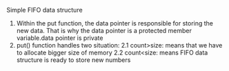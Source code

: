 Simple FIFO data structure 
1.	Within the put function, the data pointer is responsible for storing the new data. That is why the data pointer is a protected member variable.data pointer is private
2.	put() function handles two situation: 
2.1 count>size: means that we have to allocate bigger size of memory
2.2 count<size: means FIFO data structure is ready to store new numbers
